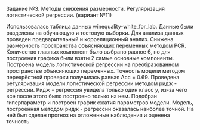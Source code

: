 Задание №3. Методы снижения размерности. Регуляризация логистической регрессии. (вариант №11)

Использовалась таблица данных winequality-white_for_lab. Данные были разделены на обучающую и тестовую выборки. Для анализа данных проведен предварительный и корреляционный анализ. Снижена размерность пространства объясняющих переменных методом PCR. Количество главных компонент было выбрано равное 6, но для построения графика были взяты 2 самые основные компоненты. Построена модель логистической регрессии на преобразованном пространстве объясняющих переменных. Точность модели методом перекрёстной проверки получилась равная Acc = 0.69. 
Проведена регуляризация модели логистической регрессии методом ридж - регрессии. Ридж - регрессия увидела только один класс y, из-за чего все после этого было построено только на нем. Подобран гиперпараметр и построен график сжатия параметров модели. 
Модель, построенная методом ридж - регрессии оказалась наиболее точной. На ней был сделан прогноз на отложенные наблюдения и оценена точность
